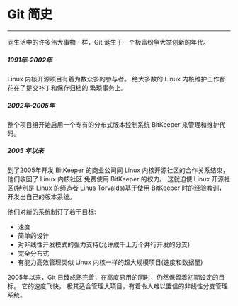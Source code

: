 # Git 简史
---- 
同生活中的许多伟大事物一样，Git 诞生于一个极富纷争大举创新的年代。
##### 1991年-2002年
Linux 内核开源项目有着为数众多的参与者。 绝大多数的 Linux 内核维护工作都花在了提交补丁和保存归档的 繁琐事务上。

##### 2002年-2005年
整个项目组开始启用一个专有的分布式版本控制系统 BitKeeper 来管理和维护代码。 

##### 2005 年以来
到了2005年开发 BitKeeper 的商业公司同 Linux 内核开源社区的合作关系结束，他们收回了 Linux 内核社区 免费使用 BitKeeper 的权力。 这就迫使 Linux 开源社区(特别是 Linux 的缔造者 Linus Torvalds)基于使用 BitKeeper 时的经验教训，开发出自己的版本系统。 

他们对新的系统制订了若干目标: 

- 速度
- 简单的设计
- 对非线性开发模式的强力支持(允许成千上万个并行开发的分支)
- 完全分布式
- 有能力高效管理类似 Linux 内核一样的超大规模项目(速度和数据量) 

2005年以来，Git 日臻成熟完善，在高度易用的同时，仍然保留着初期设定的目标。 它的速度飞快， 极其适合管理大项目，有着令人难以置信的非线性分支管理系统。 